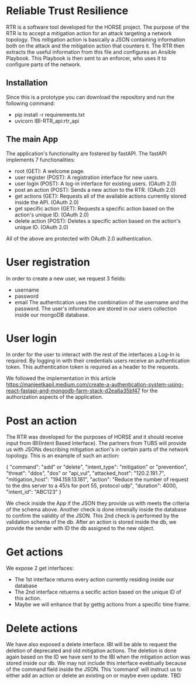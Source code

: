# Reliable Trust Resilience

RTR is a software tool developed for the HORSE project. The purpose of the RTR is to accept a mitigation action for an attack targeting a network topology. This mitigation action is basically a JSON containing information both on the attack and the mitigation action that counters it. The RTR then extracts the useful information from this file and configures an Ansible Playbook. This Playbook is then sent to an enforcer, who uses it to configure parts of the network.

## Installation

Since this is a prototype you can download the repository and run the following command:
- pip install -r requirements.txt
- uvicorn IBI-RTR_api:rtr_api


## The main App

The application's functionality are fostered by fastAPI. The fastAPI implements 7 functionalities:
- root (GET): A welcome page.
- user register (POST): A registration interface for new users.
- user login (POST): A log-in interface for existing users. (OAuth 2.0)
- post an action (POST): Sends a new action to the RTR. (OAuth 2.0)
- get actions (GET): Requests all of the available actions currently stored inside the API. (OAuth 2.0)
- get specific action (GET): Requests a specific action based on the action's unique ID. (OAuth 2.0)
- delete action (POST): Deletes a specific action based on the action's unique ID. (OAuth 2.0)

All of the above are protected with OAuth 2.0 authentication.


# User registration
In order to create a new user, we request 3 fields:
- username
- password
- email
The authentication uses the combination of the username and the password. The user's information are stored in our users collection inside our mongoDB database.

# User login
In order for the user to interact with the rest of the interfaces a Log-In is required. By logging in with their credentials users receive an authentication token. This authentication token is required as a header to the requests.

We followed the implementation in this article https://manjeetkapil.medium.com/create-a-authentication-system-using-react-fastapi-and-mongodb-farm-stack-d2ea6a35bf47 for the authorization aspects of the application.

# Post an action
The RTR was developed for the purposes of HORSE and it should receive input from IBI(Intent Based Interface). The partners from TUBS will provide us with JSONs describing mitigation action's in certain parts of the network topology. This is an example of such an action:

{
    "command": "add" or "delete", 
    "intent_type": "mitigation" or "prevention",
    "threat": "ddos", "dos" or "api_vul",
    "attacked_host": "120.2.191.7",
    "mitigation_host": "194.159.13.181",
    "action": "Reduce the number of request to the dns server to a 45/s for port 55, protocol udp",
    "duration": 4000,
    "intent_id": "ABC123"
}

We check inside the App if the JSON they provide us with meets the criteria of the schema above. Another check is done intrenally inside the database to confirm the validity of the JSON. This 2nd check is performed by the validation schema of the db.
After an action is stored inside the db, we provide the sender with ID the db assigned to the new object.

# Get actions
We expose 2 get interfaces:
- The 1st interface returns every action currently residing inside our database
- The 2nd interface retuerns a secific action based on the unique ID of this action.
- Maybe we will enhance that by gettig actions from a specific time frame.

# Delete actions
We have also exposed a delete interface. IBI will be able to request the deletion of deprecated and old mitigation actions. The deletion is done again based on the ID we have sent to the IBI when the mtigation action was stored inside our db. We may not include this interface evebtually because of the command field inside the JSON. This 'command' will instruct us to either add an action or delete an existing on or maybe even update. TBD